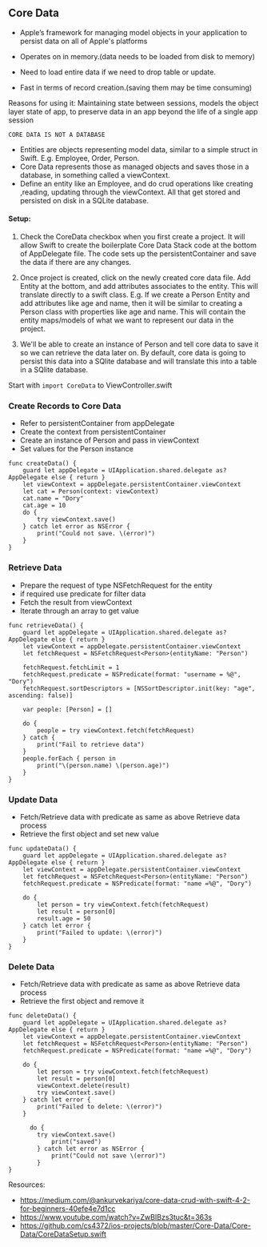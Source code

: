 ## Core Data

- Apple’s framework for managing model objects in your application to persist data on all of Apple's platforms

- Operates on in memory.(data needs to be loaded from disk to memory)
- Need to load entire data if we need to drop table or update.
- Fast in terms of record creation.(saving them may be time consuming)

Reasons for using it: Maintaining state between sessions, models the object layer state of app, to preserve data in an app beyond the life of a single app session

`CORE DATA IS NOT A DATABASE`

- Entities are objects representing model data, similar to a simple struct in Swift. E.g. Employee, Order, Person. 
- Core Data represents those as managed objects and saves those in a database, in something called a viewContext. 
- Define an entity like an Employee, and do crud operations like creating ,reading, updating through the viewContext. All that get stored and persisted on disk in a SQLite database. 

#### Setup:

1. Check the CoreData checkbox when you first create a project. It will allow Swift to create the boilerplate Core Data Stack code at the bottom of AppDelegate file. The code sets up the persistentContainer and save the data if there are any changes. 

2. Once project is created, click on the newly created core data file. Add Entity at the bottom, and add attributes associates to the entity. This will translate directly to a swift class. E.g. If we create a Person Entity and add attributes like age and name, then it will be similar to creating a Person class with properties like age and name. This will contain the entity maps/models of what we want to represent our data in the project. 
   
3. We'll be able to create an instance of Person and tell core data to save it so we can retrieve the data later on. By default, core data is going to persist this data into a SQlite database and will translate this into a table in a SQlite database. 

Start with `import CoreData` to ViewController.swift

### Create Records to Core Data
- Refer to persistentContainer from appDelegate
- Create the context from persistentContainer
- Create an instance of Person and pass in viewContext
- Set values for the Person instance
```
func createData() {
    guard let appDelegate = UIApplication.shared.delegate as? AppDelegate else { return }
    let viewContext = appDelegate.persistentContainer.viewContext
    let cat = Person(context: viewContext)
    cat.name = "Dory"
    cat.age = 10
    do {
        try viewContext.save()
    } catch let error as NSError {
        print("Could not save. \(error)")
    }
}
```

### Retrieve Data
- Prepare the request of type NSFetchRequest for the entity
- if required use predicate for filter data
- Fetch the result from viewContext
- Iterate through an array to get value
```
func retrieveData() {
    guard let appDelegate = UIApplication.shared.delegate as? AppDelegate else { return }
    let viewContext = appDelegate.persistentContainer.viewContext
    let fetchRequest = NSFetchRequest<Person>(entityName: "Person")

    fetchRequest.fetchLimit = 1
    fetchRequest.predicate = NSPredicate(format: "username = %@", "Dory")
    fetchRequest.sortDescriptors = [NSSortDescriptor.init(key: "age", ascending: false)]

    var people: [Person] = []
    
    do {
        people = try viewContext.fetch(fetchRequest)
    } catch {
        print("Fail to retrieve data")
    }
    people.forEach { person in
        print("\(person.name) \(person.age)")
    }
}
``` 

### Update Data
-  Fetch/Retrieve data with predicate as same as above Retrieve data process
-  Retrieve the first object and set new value
```
func updateData() {
    guard let appDelegate = UIApplication.shared.delegate as? AppDelegate else { return }
    let viewContext = appDelegate.persistentContainer.viewContext
    let fetchRequest = NSFetchRequest<Person>(entityName: "Person")
    fetchRequest.predicate = NSPredicate(format: "name =%@", "Dory")
    
    do {
        let person = try viewContext.fetch(fetchRequest)
        let result = person[0]
        result.age = 50
    } catch let error {
        print("Failed to update: \(error)")
    }
}
```

### Delete Data
- Fetch/Retrieve data with predicate as same as above Retrieve data process
- Retrieve the first object and remove it
```
func deleteData() {
    guard let appDelegate = UIApplication.shared.delegate as? AppDelegate else { return }
    let viewContext = appDelegate.persistentContainer.viewContext
    let fetchRequest = NSFetchRequest<Person>(entityName: "Person")
    fetchRequest.predicate = NSPredicate(format: "name =%@", "Dory")
    
    do {
        let person = try viewContext.fetch(fetchRequest)
        let result = person[0]
        viewContext.delete(result)
        try viewContext.save()
    } catch let error {
        print("Failed to delete: \(error)")
    }
    
      do {
        try viewContext.save()
            print("saved")
        } catch let error as NSError {
            print("Could not save \(error)")
        }
}
```

Resources:
- https://medium.com/@ankurvekariya/core-data-crud-with-swift-4-2-for-beginners-40efe4e7d1cc
- https://www.youtube.com/watch?v=ZwBIBzs3tuc&t=363s 
- https://github.com/cs4372/ios-projects/blob/master/Core-Data/Core-Data/CoreDataSetup.swift
